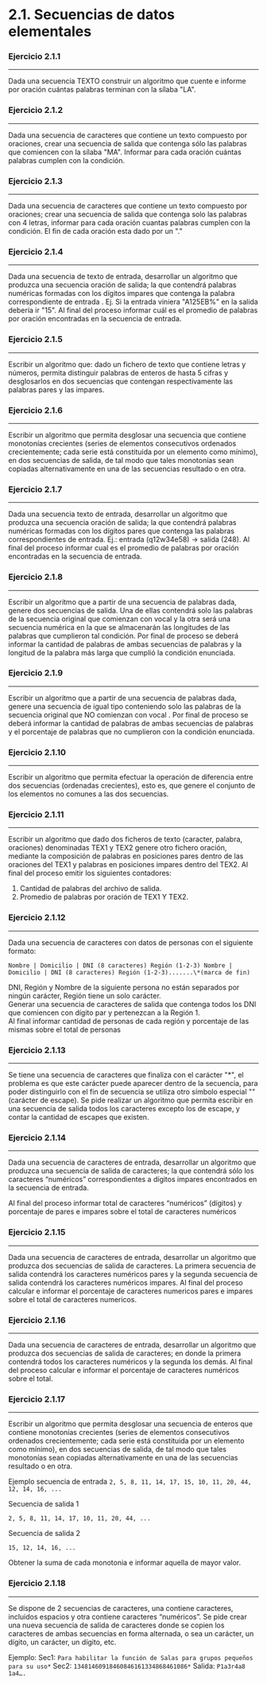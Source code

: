 # 2.1. Secuencias de datos elementales

### Ejercicio 2.1.1
---

Dada una secuencia TEXTO construir un algoritmo que cuente e informe por oración cuántas palabras terminan con la sílaba "LA".


### Ejercicio 2.1.2
---

Dada una secuencia de caracteres que contiene un texto compuesto por oraciones, crear una secuencia de salida que contenga sólo las palabras que comiencen con la sílaba "MA". Informar para cada oración cuántas palabras cumplen con la condición.

### Ejercicio 2.1.3
---

Dada una secuencia de caracteres que contiene un texto compuesto por oraciones; crear una secuencia de salida que contenga solo las palabras con 4 letras, informar para cada oración cuantas palabras cumplen con la condición. El fin de cada oración esta dado por un "."

### Ejercicio 2.1.4
---

Dada una secuencia de texto de entrada, desarrollar un algoritmo que produzca una secuencia oración de salida; la que contendrá palabras numéricas formadas con los dígitos impares que contenga la palabra correspondiente de entrada . Ej. Si la entrada viniera "A125EB%" en la salida debería ir "15". Al final del proceso informar cuál es el promedio de palabras por oración encontradas en la secuencia de entrada.

### Ejercicio 2.1.5
---

Escribir un algoritmo que: dado un fichero de texto que contiene letras y números, permita distinguir palabras de enteros de hasta 5 cifras y desglosarlos en dos secuencias que contengan respectivamente las palabras pares y las impares.

### Ejercicio 2.1.6
---

Escribir un algoritmo que permita desglosar una secuencia que contiene monotonías crecientes (series de elementos consecutivos ordenados crecientemente; cada serie está constituida por un elemento como mínimo), en dos secuencias de salida, de tal modo que tales monotonías sean copiadas alternativamente en una de las secuencias resultado o en otra.

### Ejercicio 2.1.7
---

Dada una secuencia texto de entrada, desarrollar un algoritmo que produzca una secuencia oración de salida; la que contendrá palabras numéricas formadas con los dígitos pares que contenga las palabras correspondientes de entrada. Ej.: entrada (q12w34e58) → salida (248). Al final del proceso informar cual es el promedio de palabras por oración encontradas en la secuencia de entrada.

### Ejercicio 2.1.8
---

Escribir un algoritmo que a partir de una secuencia de palabras dada, genere dos secuencias de salida. Una de ellas contendrá solo las palabras de la secuencia original que comienzan con vocal y la otra será una secuencia numérica en la que se almacenarán las longitudes de las palabras que cumplieron tal condición. Por final de proceso se deberá informar la cantidad de palabras de ambas secuencias de palabras y la longitud de la palabra más larga que cumplió la condición enunciada.

### Ejercicio 2.1.9
---

Escribir un algoritmo que a partir de una secuencia de palabras dada, genere una secuencia de igual tipo conteniendo solo las palabras de la secuencia original que NO comienzan con vocal . Por final de proceso se deberá informar la cantidad de palabras de ambas secuencias de palabras y el porcentaje de palabras que no cumplieron con la condición enunciada.

### Ejercicio 2.1.10
---

Escribir un algoritmo que permita efectuar la operación de diferencia entre dos secuencias (ordenadas crecientes), esto es, que genere el conjunto de los elementos no comunes a las dos secuencias. 

### Ejercicio 2.1.11
---

Escribir un algoritmo que dado dos ficheros de texto (caracter, palabra, oraciones) denominadas TEX1 y TEX2 genere otro fichero oración, mediante la composición de palabras en posiciones pares dentro de las oraciones del TEX1 y palabras en posiciones impares dentro del TEX2. Al final del proceso emitir los siguientes contadores:


1. Cantidad de palabras del archivo de salida.  
2. Promedio de palabras por oración de TEX1 Y TEX2.  

### Ejercicio 2.1.12
---

Dada una secuencia de caracteres con datos de personas con el siguiente formato: 

`Nombre | Domicilio | DNI (8 caracteres) Región (1-2-3) Nombre | Domicilio | DNI (8 caracteres) Región (1-2-3).......\*(marca de fin)`

DNI, Región y Nombre de la siguiente persona no están separados por ningún carácter, Región tiene un solo carácter.  
Generar una secuencia de caracteres de salida que contenga todos los DNI que comiencen con dígito par y pertenezcan a la Región 1.  
Al final informar cantidad de personas de cada región y porcentaje de las mismas sobre el total de personas


### Ejercicio 2.1.13
---

Se tiene una secuencia de caracteres que finaliza con el carácter "\*", el problema es que este carácter puede aparecer dentro de la secuencia, para poder distinguirlo con el fin de secuencia se utiliza otro símbolo especial "\" (carácter de escape). Se pide realizar un algoritmo que permita escribir en una secuencia de salida todos los caracteres excepto los de escape, y contar la cantidad de escapes que existen.


### Ejercicio 2.1.14
---

Dada una secuencia de caracteres de entrada, desarrollar un algoritmo que produzca una secuencia de salida de caracteres; la que contendrá sólo los caracteres “numéricos” correspondientes a dígitos impares encontrados en la secuencia de entrada.

Al final del proceso informar total de caracteres “numéricos” (dígitos) y porcentaje de pares e impares sobre el total de caracteres numéricos


### Ejercicio 2.1.15
---

Dada una secuencia de caracteres de entrada, desarrollar un algoritmo que produzca dos secuencias de salida de caracteres. La primera secuencia de salida contendrá los caracteres numéricos pares y la segunda secuencia de salida contendrá los caracteres numéricos impares. Al final del proceso calcular e informar el porcentaje de caracteres numericos pares e impares sobre el total de caracteres numericos.


### Ejercicio 2.1.16
---

Dada una secuencia de caracteres de entrada, desarrollar un algoritmo que produzca dos secuencias de salida de caracteres; en donde la primera contendrá todos los caracteres numéricos y la segunda los demás. Al final del proceso calcular e informar el porcentaje de caracteres numéricos sobre el total.

### Ejercicio 2.1.17
---

Escribir un algoritmo que permita desglosar una secuencia de enteros que contiene monotonías crecientes (series de elementos consecutivos ordenados crecientemente; cada serie está constituida por un elemento como mínimo), en dos secuencias de salida, de tal modo que tales monotonías sean copiadas alternativamente en una de las secuencias resultado o en otra.
 
Ejemplo secuencia de entrada
`2, 5, 8, 11, 14, 17, 15, 10, 11, 20, 44, 12, 14, 16, ...`

Secuencia de salida 1

`2, 5, 8, 11, 14, 17, 10, 11, 20, 44, ...`

Secuencia de salida 2

`15, 12, 14, 16, ...`

Obtener la suma de cada monotonia e informar aquella de mayor valor.

### Ejercicio 2.1.18
---

Se dispone de 2 secuencias de caracteres, una contiene caracteres, incluidos espacios y otra contiene caracteres “numéricos”. Se pide crear una nueva secuencia de salida de caracteres donde se copien los caracteres de ambas secuencias en forma alternada, o sea un carácter, un dígito, un carácter, un dígito, etc.

Ejemplo:
Sec1: `Para habilitar la función de Salas para grupos pequeños para su uso*`
Sec2: `13481460918460846161334868461086*`
Salida: `P1a3r4a8 1a4….`
